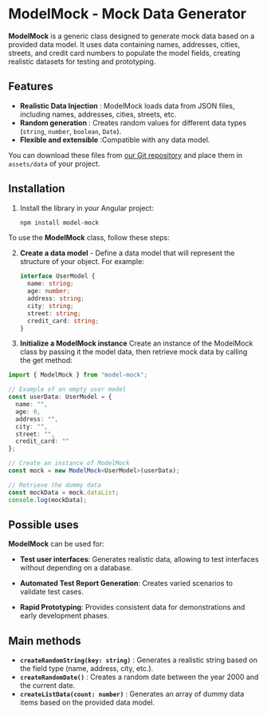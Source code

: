 # ModelMock - Mock Data Generator

**ModelMock** is a generic class designed to generate mock data based on a provided data model. It uses data containing names, addresses, cities, streets, and credit card numbers to populate the model fields, creating realistic datasets for testing and prototyping.

## Features

- **Realistic Data Injection** : ModelMock loads data from JSON files, including names, addresses, cities, streets, etc.
- **Random generation** : Creates random values ​​for different data types (`string`, `number`, `boolean`, `Date`).
- **Flexible and extensible** :Compatible with any data model.



You can download these files from [our Git repository](https://github.com/lemu94/modelMock/tree/master/projects/model-mock/src/data) and place them in `assets/data` of your project.

## Installation

1. Install the library in your Angular project:

   ```bash
   npm install model-mock

To use the **ModelMock** class, follow these steps:

2. **Create a data model** - Define a data model that will represent the structure of your object. For example:


   ```typescript
   interface UserModel {
     name: string;
     age: number;
     address: string;
     city: string;
     street: string;
     credit_card: string;
   }
   ```
3. **Initialize a ModelMock instance**
Create an instance of the ModelMock class by passing it the model data, then retrieve mock data by calling the get method:

```typescript
import { ModelMock } from "model-mock";

// Example of an empty user model
const userData: UserModel = {
  name: "",
  age: 0,
  address: "",
  city: "",
  street: "",
  credit_card: ""
};

// Create an instance of ModelMock
const mock = new ModelMock<UserModel>(userData);

// Retrieve the dummy data
const mockData = mock.dataList;
console.log(mockData);
```
## Possible uses

**ModelMock** can be used for:

- **Test user interfaces**: Generates realistic data, allowing to test interfaces without depending on a database.

- **Automated Test Report Generation**: Creates varied scenarios to validate test cases.
- **Rapid Prototyping**: Provides consistent data for demonstrations and early development phases.

## Main methods

- **`createRandomString(key: string)`** : Generates a realistic string based on the field type (name, address, city, etc.).
- **`createRandomDate()`** : Creates a random date between the year 2000 and the current date.
- **`createListData(count: number)`** : Generates an array of dummy data items based on the provided data model.
